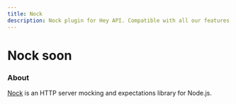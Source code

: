 ```yaml
---
title: Nock
description: Nock plugin for Hey API. Compatible with all our features.
---
```


# Nock <span data-soon>soon</span>

<FeatureStatus issueNumber=1487 name="Nock" />

### About

[Nock](https://github.com/nock/nock) is an HTTP server mocking and expectations library for Node.js.

<!--@include: ../../partials/sponsors.md-->
